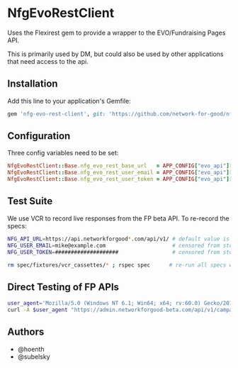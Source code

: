 # NfgEvoRestClient

Uses the Flexirest gem to provide a wrapper to the EVO/Fundraising Pages API.

This is primarily used by DM, but could also be used by other applications that need access to the api.

## Installation

Add this line to your application's Gemfile:

```ruby
gem 'nfg-evo-rest-client', git: 'https://github.com/network-for-good/nfg-evo-rest-client.git'
```

## Configuration

Three config variables need to be set:

```ruby
NfgEvoRestClient::Base.nfg_evo_rest_base_url   = APP_CONFIG["evo_api"]["base_url"]
NfgEvoRestClient::Base.nfg_evo_rest_user_email = APP_CONFIG["evo_api"]["user_email"]
NfgEvoRestClient::Base.nfg_evo_rest_user_token = APP_CONFIG["evo_api"]["user_token"]
```

## Test Suite

We use VCR to record live responses from the FP beta API. To re-record the specs:

```bash
NFG_API_URL=https://api.networkforgood*.com/api/v1/ # default value is admin.networkforgood-beta.com
NFG_USER_EMAIL=mike@example.com                     # censored from storage by VCR
NFG_USER_TOKEN=####################                 # censored from storage by VCR

rm spec/fixtures/vcr_cassettes/* ; rspec spec      # re-run all specs while recording fresh API responses
```

## Direct Testing of FP APIs

```bash
user_agent='Mozilla/5.0 (Windows NT 6.1; Win64; x64; rv:60.0) Gecko/20100101 Firefox/60.0'
curl -A $user_agent "https://admin.networkforgood-beta.com/api/v1/campaigns?user_email=mike@example.com&user_token=###&entity_id=1" > campaigns.json
```

## Authors

* @hoenth
* @subelsky
